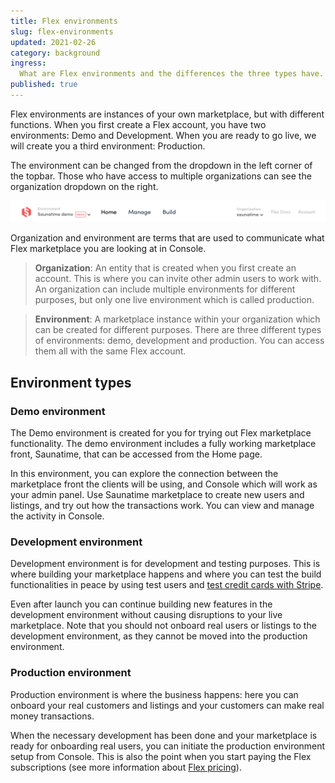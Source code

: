 ```yaml
---
title: Flex environments
slug: flex-environments
updated: 2021-02-26
category: background
ingress:
  What are Flex environments and the differences the three types have.
published: true
---
```


Flex environments are instances of your own marketplace, but with
different functions. When you first create a Flex account, you have two
environments: Demo and Development. When you are ready to go live, we
will create you a third environment: Production.

The environment can be changed from the dropdown in the left corner of
the topbar. Those who have access to multiple organizations can see the
organization dropdown on the right.

![Flex environment and organization dropdowns](./environment-and-organization-dropdowns.png)

Organization and environment are terms that are used to communicate what
Flex marketplace you are looking at in Console.

> **Organization**: An entity that is created when you first create an
> account. This is where you can invite other admin users to work with.
> An organization can include multiple environments for different
> purposes, but only one live environment which is called production.

> **Environment**: A marketplace instance within your organization which
> can be created for different purposes. There are three different types
> of environments: demo, development and production. You can access them
> all with the same Flex account.

## Environment types

### Demo environment

The Demo environment is created for you for trying out Flex marketplace
functionality. The demo environment includes a fully working marketplace
front, Saunatime, that can be accessed from the Home page.

In this environment, you can explore the connection between the
marketplace front the clients will be using, and Console which will work
as your admin panel. Use Saunatime marketplace to create new users and
listings, and try out how the transactions work. You can view and manage
the activity in Console.

### Development environment

Development environment is for development and testing purposes. This is
where building your marketplace happens and where you can test the build
functionalities in peace by using test users and
[test credit cards with Stripe](https://www.sharetribe.com/docs/cookbook-payments/set-up-and-use-stripe/).

Even after launch you can continue building new features in the
development environment without causing disruptions to your live
marketplace. Note that you should not onboard real users or listings to
the development environment, as they cannot be moved into the production
environment.

### Production environment

Production environment is where the business happens: here you can
onboard your real customers and listings and your customers can make
real money transactions.

When the necessary development has been done and your marketplace is
ready for onboarding real users, you can initiate the production
environment setup from Console. This is also the point when you start
paying the Flex subscriptions (see more information about
[Flex pricing](https://www.sharetribe.com/products/flex/#pricing)).
